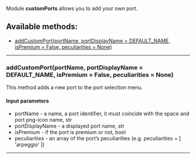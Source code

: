 Module **customPorts** allows you to add your own port.

## Available methods:

- [addCustomPort(portName, portDisplayName = DEFAULT_NAME, isPremium = False, peculiarities = None)](#addCustomPortportName-portDisplayName--DEFAULT_NAME-isPremium--False-peculiarities--None)

---

### addCustomPort(portName, portDisplayName = DEFAULT_NAME, isPremium = False, peculiarities = None)
This method adds a new port to the port selection menu.

#### Input parameters
- portName - a name, a port identifier, it must coincide with the space and port png-icon name, str
- portDisplayName - a displayed port name, str
- isPremium - if the port is premium or not, bool
- peculiarities - an array of the port’s peculiarities (e.g. peculiarities = [ 'arpeggio' ])

---
